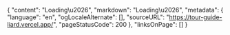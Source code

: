 {
  "content": "Loading\u2026",
  "markdown": "Loading\u2026",
  "metadata": {
    "language": "en",
    "ogLocaleAlternate": [],
    "sourceURL": "https://tour-guide-liard.vercel.app/",
    "pageStatusCode": 200
  },
  "linksOnPage": []
}
